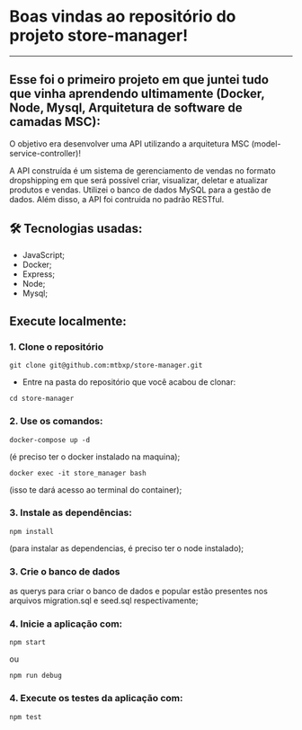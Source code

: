 # Boas vindas ao repositório do projeto store-manager!

---

## Esse foi o primeiro projeto em que juntei tudo que vinha aprendendo ultimamente (Docker, Node, Mysql, Arquitetura de software de camadas MSC):

O objetivo era desenvolver uma API utilizando a arquitetura MSC (model-service-controller)!

A API construída é um sistema de gerenciamento de vendas no formato dropshipping em que será possível criar, visualizar, deletar e atualizar produtos e vendas. Utilizei o banco de dados MySQL para a gestão de dados. Além disso, a API foi contruida no padrão RESTful.


## 🛠 Tecnologias usadas:

* JavaScript;
* Docker;
* Express;
* Node;
* Mysql;

## Execute localmente:

### 1. Clone o repositório
```
git clone git@github.com:mtbxp/store-manager.git
```

  * Entre na pasta do repositório que você acabou de clonar:
```
cd store-manager
```
### 2. Use os comandos:
```
docker-compose up -d
```
 (é preciso ter o docker instalado na maquina);
```
docker exec -it store_manager bash
```
(isso te dará acesso ao terminal do container);

### 3. Instale as dependências:
```
npm install
```
(para instalar as dependencias, é preciso ter o node instalado);

### 3. Crie o banco de dados

as querys para criar o banco de dados e popular estão presentes nos arquivos migration.sql e seed.sql respectivamente;


### 4. Inicie a aplicação com:
```
npm start 
```
ou 
```
npm run debug
```

### 4. Execute os testes da aplicação com:
```
npm test
```